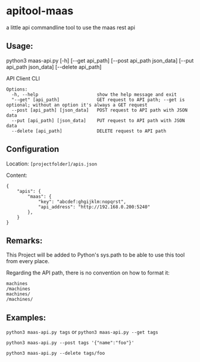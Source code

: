 # apitool-maas

a little api commandline tool to use the maas rest api

## Usage:

python3 maas-api.py [-h] [--get api_path] [--post api_path json_data] [--put api_path json_data] [--delete api_path]

API Client CLI

```
Options:
  -h, --help                      show the help message and exit
  "--get" [api_path]              GET request to API path; --get is optional; without an option it's always a GET request
  --post [api_path] [json_data]   POST request to API path with JSON data
  --put [api_path] [json_data]    PUT request to API path with JSON data
  --delete [api_path]             DELETE request to API path
```

## Configuration

Location: `[projectfolder]/apis.json`

Content:

```
{
    "apis": {
        "maas": {
            "key": "abcdef:ghgijklm:nopqrst",
            "api_address": "http://192.168.0.200:5240"
        },
    }
}
```

## Remarks:

This Project will be added to Python's sys.path to be able to use this tool from every place.

Regarding the API path, there is no convention on how to format it:

```
machines
/machines
machines/
/machines/
```

## Examples:

`python3 maas-api.py tags`
or
`python3 maas-api.py --get tags`

`python3 maas-api.py --post tags '{"name":"foo"}'`

`python3 maas-api.py --delete tags/foo`
